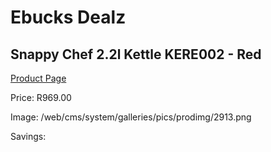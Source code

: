 
# Ebucks Dealz
## Snappy Chef 2.2l Kettle KERE002 - Red
[Product Page](https://www.ebucks.com/web/shop/productSelected.do?prodId=1149101611&catId=704985963)

Price: R969.00

Image: /web/cms/system/galleries/pics/prodimg/2913.png

Savings: 


	